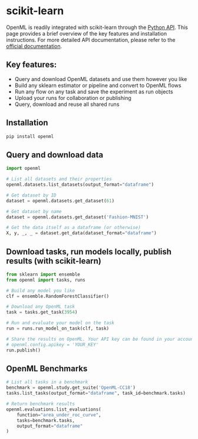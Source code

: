 # scikit-learn

OpenML is readily integrated with scikit-learn through the [Python API](https://github.com/openml/openml-python).
This page provides a brief overview of the key features and installation instructions. For more detailed API documentation, please refer to the [official documentation](https://openml.github.io/openml-python/main/api.html).

## Key features:

- Query and download OpenML datasets and use them however you like
- Build any sklearn estimator or pipeline and convert to OpenML flows
- Run any flow on any task and save the experiment as run objects
- Upload your runs for collaboration or publishing
- Query, download and reuse all shared runs

## Installation

```bash
pip install openml
```

## Query and download data
```python
import openml

# List all datasets and their properties
openml.datasets.list_datasets(output_format="dataframe")

# Get dataset by ID
dataset = openml.datasets.get_dataset(61)

# Get dataset by name
dataset = openml.datasets.get_dataset('Fashion-MNIST')

# Get the data itself as a dataframe (or otherwise)
X, y, _, _ = dataset.get_data(dataset_format="dataframe")
```

## Download tasks, run models locally, publish results (with scikit-learn)
```python
from sklearn import ensemble
from openml import tasks, runs

# Build any model you like
clf = ensemble.RandomForestClassifier()

# Download any OpenML task
task = tasks.get_task(3954)

# Run and evaluate your model on the task
run = runs.run_model_on_task(clf, task)

# Share the results on OpenML. Your API key can be found in your account.
# openml.config.apikey = 'YOUR_KEY'
run.publish()
```

## OpenML Benchmarks
```python
# List all tasks in a benchmark
benchmark = openml.study.get_suite('OpenML-CC18')
tasks.list_tasks(output_format="dataframe", task_id=benchmark.tasks)

# Return benchmark results
openml.evaluations.list_evaluations(
    function="area_under_roc_curve",
    tasks=benchmark.tasks,
    output_format="dataframe"
)
```
